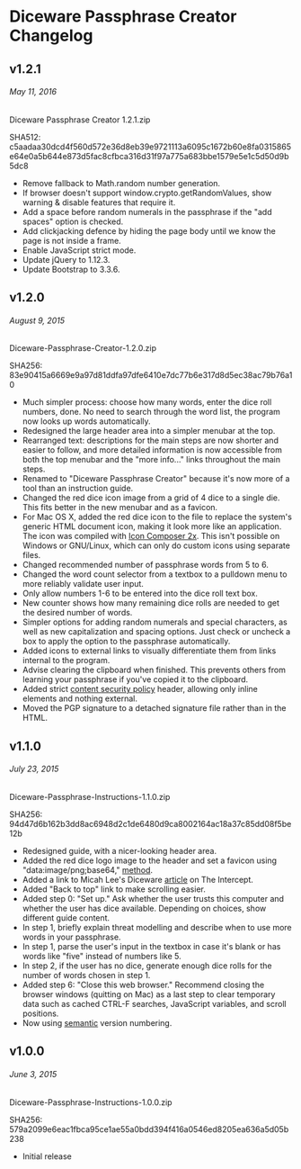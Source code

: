 # Diceware Passphrase Creator Changelog

## v1.2.1
###### May 11, 2016

Diceware Passphrase Creator 1.2.1.zip

SHA512: c5aadaa30dcd4f560d572e36d8eb39e9721113a6095c1672b60e8fa0315865e64e0a5b644e873d5fac8cfbca316d31f97a775a683bbe1579e5e1c5d50d9b5dc8

- Remove fallback to Math.random number generation.
- If browser doesn't support window.crypto.getRandomValues, show warning & disable features that require it.
- Add a space before random numerals in the passphrase if the "add spaces" option is checked.
- Add clickjacking defence by hiding the page body until we know the page is not inside a frame.
- Enable JavaScript strict mode.
- Update jQuery to 1.12.3.
- Update Bootstrap to 3.3.6.


## v1.2.0
###### August 9, 2015

Diceware-Passphrase-Creator-1.2.0.zip

SHA256: 83e90415a6669e9a97d81ddfa97dfe6410e7dc77b6e317d8d5ec38ac79b76a10

- Much simpler process: choose how many words, enter the dice roll numbers, done. No need to search through the word list, the program now looks up words automatically.
- Redesigned the large header area into a simpler menubar at the top.
- Rearranged text: descriptions for the main steps are now shorter and easier to follow, and more detailed information is now accessible from both the top menubar and the "more info..." links throughout the main steps.
- Renamed to "Diceware Passphrase Creator" because it's now more of a tool than an instruction guide.
- Changed the red dice icon image from a grid of 4 dice to a single die. This fits better in the new menubar and as a favicon.
- For Mac OS X, added the red dice icon to the file to replace the system's generic HTML document icon, making it look more like an application. The icon was compiled with [Icon Composer 2x](https://github.com/lemonmojo/IconComposer2x). This isn't possible on Windows or GNU/Linux, which can only do custom icons using separate files.
- Changed recommended number of passphrase words from 5 to 6.
- Changed the word count selector from a textbox to a pulldown menu to more reliably validate user input.
- Only allow numbers 1-6 to be entered into the dice roll text box.
- New counter shows how many remaining dice rolls are needed to get the desired number of words.
- Simpler options for adding random numerals and special characters, as well as new capitalization and spacing options. Just check or uncheck a box to apply the option to the passphrase automatically.
- Added icons to external links to visually differentiate them from links internal to the program.
- Advise clearing the clipboard when finished. This prevents others from learning your passphrase if you've copied it to the clipboard.
- Added strict [content security policy](http://content-security-policy.com/) <meta> header, allowing only inline elements and nothing external.
- Moved the PGP signature to a detached signature file rather than in the HTML.


## v1.1.0
###### July 23, 2015

Diceware-Passphrase-Instructions-1.1.0.zip

SHA256: 94d47d6b162b3dd8ac6948d2c1de6480d9ca8002164ac18a37c85dd08f5be12b

- Redesigned guide, with a nicer-looking header area.
- Added the red dice logo image to the header and set a favicon using "data:image/png;base64," [method](https://css-tricks.com/data-uris/).
- Added a link to Micah Lee's Diceware [article](https://firstlook.org/theintercept/2015/03/26/passphrases-can-memorize-attackers-cant-guess/) on The Intercept.
- Added "Back to top" link to make scrolling easier.
- Added step 0: "Set up." Ask whether the user trusts this computer and whether the user has dice available. Depending on choices, show different guide content.
- In step 1, briefly explain threat modelling and describe when to use more words in your passphrase.
- In step 1, parse the user's input in the textbox in case it's blank or has words like "five" instead of numbers like 5.
- In step 2, if the user has no dice, generate enough dice rolls for the number of words chosen in step 1.
- Added step 6: "Close this web browser." Recommend closing the browser windows (quitting on Mac) as a last step to clear temporary data such as cached CTRL-F searches, JavaScript variables, and scroll positions.
- Now using [semantic](http://semver.org/) version numbering.


## v1.0.0
###### June 3, 2015

Diceware-Passphrase-Instructions-1.0.0.zip

SHA256: 579a2099e6eac1fbca95ce1ae55a0bdd394f416a0546ed8205ea636a5d05b238

- Initial release
